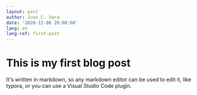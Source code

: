```yaml
---
layout: post
author: Juan C. Vara
date: '2020-12-06 20:00:00'
lang: en
lang-ref: first-post
---
```

# This is my first blog post
It's written in markdown, so any markdown editor can be used to edit it, like typora, or you can use a Visual Studio Code plugin.
